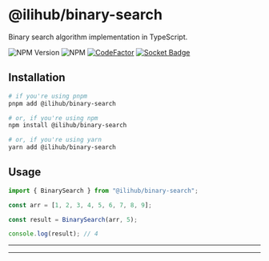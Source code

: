 # @ilihub/binary-search

Binary search algorithm implementation in TypeScript.

![NPM Version](https://img.shields.io/npm/v/%40ilihub%2Fbinary-search?color=33cd56&logo=npm)
![NPM](https://img.shields.io/npm/l/%40ilihub%2Fbinary-search)
[![CodeFactor](https://www.codefactor.io/repository/github/ilihub/npm/badge)](https://www.codefactor.io/repository/github/ilihub/npm)
[![Socket Badge](https://socket.dev/api/badge/npm/package/@ilihub/binary-search)](https://socket.dev/npm/package/@ilihub/binary-search)

## Installation

```bash
# if you're using pnpm
pnpm add @ilihub/binary-search

# or, if you're using npm
npm install @ilihub/binary-search

# or, if you're using yarn
yarn add @ilihub/binary-search
```

## Usage

```javascript
import { BinarySearch } from "@ilihub/binary-search";

const arr = [1, 2, 3, 4, 5, 6, 7, 8, 9];

const result = BinarySearch(arr, 5);

console.log(result); // 4
```

---

<!-- sponsors_and_backers_section_start -->

<!-- sponsors_and_backers_section_end -->

---
